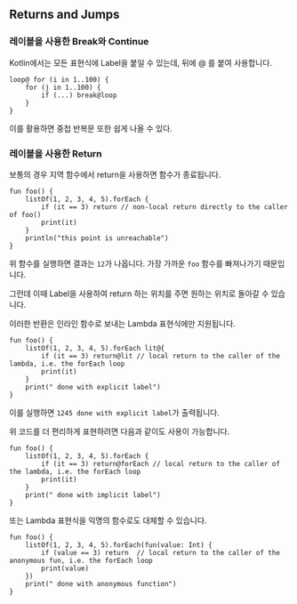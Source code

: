 ## Returns and Jumps


### 레이블을 사용한 Break와 Continue

Kotlin에서는 모든 표현식에 Label을 붙일 수 있는데, 뒤에 @ 를 붙여 사용합니다.

```
loop@ for (i in 1..100) {
    for (j in 1..100) {
        if (...) break@loop
    }
}
```

이를 활용하면 중첩 반복문 또한 쉽게 나올 수 있다.


### 레이블을 사용한 Return

보통의 경우 지역 함수에서 return을 사용하면 함수가 종료됩니다.

```
fun foo() {
    listOf(1, 2, 3, 4, 5).forEach {
        if (it == 3) return // non-local return directly to the caller of foo()
        print(it)
    }
    println("this point is unreachable")
}
```

위 함수를 실행하면 결과는 `12`가 나옵니다. 가장 가까운 `foo` 함수를 빠져나가기 때문입니다. 

그런데 이때 Label을 사용하여 return 하는 위치를 주면 원하는 위치로 돌아갈 수 있습니다.

이러한 반환은 인라인 함수로 보내는 Lambda 표현식에만 지원됩니다.

```
fun foo() {
    listOf(1, 2, 3, 4, 5).forEach lit@{
        if (it == 3) return@lit // local return to the caller of the lambda, i.e. the forEach loop
        print(it)
    }
    print(" done with explicit label")
}
```

이를 실행하면 `1245 done with explicit label`가 출력됩니다.

위 코드를 더 편리하게 표현하려면 다음과 같이도 사용이 가능합니다.

```
fun foo() {
    listOf(1, 2, 3, 4, 5).forEach {
        if (it == 3) return@forEach // local return to the caller of the lambda, i.e. the forEach loop
        print(it)
    }
    print(" done with implicit label")
}
``` 

또는 Lambda 표현식을 익명의 함수로도 대체할 수 있습니다.
```
fun foo() {
    listOf(1, 2, 3, 4, 5).forEach(fun(value: Int) {
        if (value == 3) return  // local return to the caller of the anonymous fun, i.e. the forEach loop
        print(value)
    })
    print(" done with anonymous function")
}
``` 
